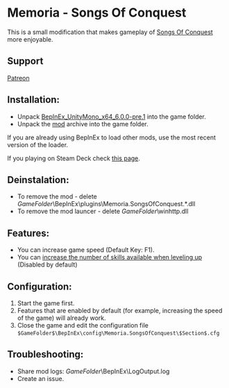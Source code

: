 # Memoria - Songs Of Conquest
This is a small modification that makes gameplay of [Songs Of Conquest](https://store.steampowered.com/app/867210/Songs_of_Conquest/) more enjoyable. 

## Support
[Patreon](https://www.patreon.com/Albeoris?fan_landing=true)

## Installation:
- Unpack [BepInEx_UnityMono_x64_6.0.0-pre.1](https://github.com/Albeoris/Memoria.SongsOfConquest/releases/download/v2022.09.01/BepInEx_UnityMono_x64_6.0.0-pre.1.zip) into the game folder.
- Unpack the [mod](https://github.com/Albeoris/Memoria.SongsOfConquest/releases/download/v2022.09.01/Memoria.SongsOfConquest.Steam_v2022.09.01.zip) archive into the game folder.

If you are already using BepInEx to load other mods, use the most recent version of the loader.

If you playing on Steam Deck check [this page](https://github.com/Albeoris/Memoria.FFPR/wiki/Steam-Deck).

## Deinstalation:
- To remove the mod - delete $GameFolder$\BepInEx\plugins\Memoria.SongsOfConquest.*.dll
- To remove the mod launcer - delete $GameFolder$\winhttp.dll

## Features:

- You can increase game speed (Default Key: F1).
- You can [increase the number of skills available when leveling up](https://github.com/Albeoris/Memoria.SongsOfConquest/wiki/Features-Commanders.LevelUp.cfg) (Disabled by default)

## Configuration:

1. Start the game first.
2. Features that are enabled by default (for example, increasing the speed of the game) will already work.
3. Close the game and edit the configuration file `$GameFolder$\BepInEx\config\Memoria.SongsOfConquest\$Section$.cfg`
   
## Troubleshooting:

- Share mod logs: $GameFolder$\BepInEx\LogOutput.log
- Create an issue.